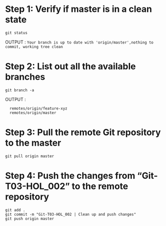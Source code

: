 # Step 1: Verify if master is in a clean state
```
git status
```

OUTPUT : `Your branch is up to date with 'origin/master',nothing to commit, working tree clean`

# Step 2: List out all the available branches
```
git branch -a
```
OUTPUT : 

```
  remotes/origin/feature-xyz
  remotes/origin/master
```

# Step 3: Pull the remote Git repository to the master
```
git pull origin master
```
# Step 4: Push the changes from “Git-T03-HOL\_002” to the remote repository
```
git add .
git commit -m "Git-T03-HOL_002 | Clean up and push changes"
git push origin master
```